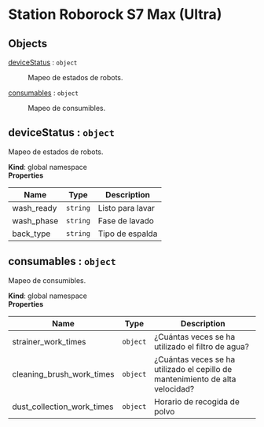 # Station Roborock S7 Max (Ultra)

## Objects

<dl>
<dt><a href="#deviceStatus">deviceStatus</a> : <code>object</code></dt>
<dd><p>Mapeo de estados de robots.</p>
</dd>
<dt><a href="#consumables">consumables</a> : <code>object</code></dt>
<dd><p>Mapeo de consumibles.</p>
</dd>
</dl>

<a name="deviceStatus"></a>

## deviceStatus : <code>object</code>
Mapeo de estados de robots.

**Kind**: global namespace  
**Properties**

| Name | Type | Description |
| --- | --- | --- |
| wash_ready | <code>string</code> | Listo para lavar |
| wash_phase | <code>string</code> | Fase de lavado |
| back_type | <code>string</code> | Tipo de espalda |

<a name="consumables"></a>

## consumables : <code>object</code>
Mapeo de consumibles.

**Kind**: global namespace  
**Properties**

| Name | Type | Description |
| --- | --- | --- |
| strainer_work_times | <code>object</code> | ¿Cuántas veces se ha utilizado el filtro de agua? |
| cleaning_brush_work_times | <code>object</code> | ¿Cuántas veces se ha utilizado el cepillo de mantenimiento de alta velocidad? |
| dust_collection_work_times | <code>object</code> | Horario de recogida de polvo |

